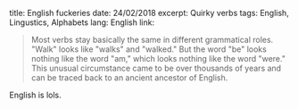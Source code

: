 title: English fuckeries
date: 24/02/2018
excerpt: Quirky verbs
tags: English, Lingustics, Alphabets
lang: English
link: 

> Most verbs stay basically the same in different grammatical roles. "Walk" looks like "walks" and "walked." But the word "be" looks nothing like the word "am," which looks nothing like the word "were." This unusual circumstance came to be over thousands of years and can be traced back to an ancient ancestor of English.

English is lols.